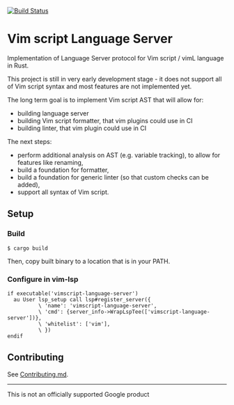 [![Build Status](https://github.com/google/vimscript-language-server/workflows/Rust/badge.svg)](https://github.com/google/vimscript-language-server/actions)

# Vim script Language Server

Implementation of Language Server protocol for Vim script / vimL language in
Rust.

This project is still in very early development stage - it does not support all
of Vim script syntax and most features are not implemented yet.

The long term goal is to implement Vim script AST that will allow for:

* building language server
* building Vim script formatter, that vim plugins could use in CI
* building linter, that vim plugin could use in CI

The next steps:

* perform additional analysis on AST (e.g. variable tracking), to allow for features like renaming,
* build a foundation for formatter,
* build a foundation for generic linter (so that custom checks can be added),
* support all syntax of Vim script.


## Setup

### Build

```shell
$ cargo build
```

Then, copy built binary to a location that is in your PATH.

### Configure in vim-lsp

```vim
if executable('vimscript-language-server')
  au User lsp_setup call lsp#register_server({
          \ 'name': 'vimscript-language-server',
          \ 'cmd': {server_info->WrapLspTee(['vimscript-language-server'])},
          \ 'whitelist': ['vim'],
          \ })
endif
```

## Contributing

See [Contributing.md](CONTRIBUTING.md).

--------------------------------------------------------------------------------

This is not an officially supported Google product
